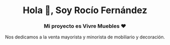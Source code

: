 <h1 align="center">Hola 👋, Soy Rocío Fernández</h1>
<h3 align="center">Mi proyecto es Vivre Muebles ♥</h3>
<p align="center">Nos dedicamos a la venta mayorista y minorista de mobiliario y decoración. </p>
